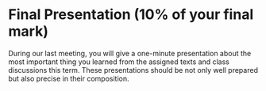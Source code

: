 # Final Presentation (10% of your final mark) 

During our last meeting, you will give a one-minute presentation about the most important thing you learned from the assigned texts and class discussions this term. These presentations should be not only well prepared but also precise in their composition.    
